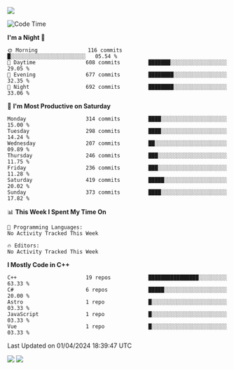 ![](https://komarev.com/ghpvc/?username=lilpidgey&color=red)
<!--START_SECTION:waka-->
![Code Time](http://img.shields.io/badge/Code%20Time-1%2C491%20hrs%2018%20mins-blue)

**I'm a Night 🦉** 

```text
🌞 Morning                116 commits         █░░░░░░░░░░░░░░░░░░░░░░░░   05.54 % 
🌆 Daytime                608 commits         ███████░░░░░░░░░░░░░░░░░░   29.05 % 
🌃 Evening                677 commits         ████████░░░░░░░░░░░░░░░░░   32.35 % 
🌙 Night                  692 commits         ████████░░░░░░░░░░░░░░░░░   33.06 % 
```
📅 **I'm Most Productive on Saturday** 

```text
Monday                   314 commits         ████░░░░░░░░░░░░░░░░░░░░░   15.00 % 
Tuesday                  298 commits         ████░░░░░░░░░░░░░░░░░░░░░   14.24 % 
Wednesday                207 commits         ██░░░░░░░░░░░░░░░░░░░░░░░   09.89 % 
Thursday                 246 commits         ███░░░░░░░░░░░░░░░░░░░░░░   11.75 % 
Friday                   236 commits         ███░░░░░░░░░░░░░░░░░░░░░░   11.28 % 
Saturday                 419 commits         █████░░░░░░░░░░░░░░░░░░░░   20.02 % 
Sunday                   373 commits         ████░░░░░░░░░░░░░░░░░░░░░   17.82 % 
```


📊 **This Week I Spent My Time On** 

```text
💬 Programming Languages: 
No Activity Tracked This Week

🔥 Editors: 
No Activity Tracked This Week
```

**I Mostly Code in C++** 

```text
C++                      19 repos            ████████████████░░░░░░░░░   63.33 % 
C#                       6 repos             █████░░░░░░░░░░░░░░░░░░░░   20.00 % 
Astro                    1 repo              █░░░░░░░░░░░░░░░░░░░░░░░░   03.33 % 
JavaScript               1 repo              █░░░░░░░░░░░░░░░░░░░░░░░░   03.33 % 
Vue                      1 repo              █░░░░░░░░░░░░░░░░░░░░░░░░   03.33 % 
```




 Last Updated on 01/04/2024 18:39:47 UTC
<!--END_SECTION:waka-->
![](https://hit.yhype.me/github/profile?user_id=42968544)
![](https://komarev.com/ghpvc/?lilpidgey)
